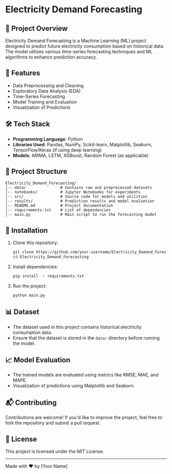 # Electricity Demand Forecasting

## 📌 Project Overview
Electricity Demand Forecasting is a Machine Learning (ML) project designed to predict future electricity consumption based on historical data. The model utilizes various time-series forecasting techniques and ML algorithms to enhance prediction accuracy. 

## 🚀 Features
- Data Preprocessing and Cleaning
- Exploratory Data Analysis (EDA)
- Time-Series Forecasting
- Model Training and Evaluation
- Visualization of Predictions

## 🛠️ Tech Stack
- **Programming Language**: Python
- **Libraries Used**: Pandas, NumPy, Scikit-learn, Matplotlib, Seaborn, TensorFlow/Keras (if using deep learning)
- **Models**: ARIMA, LSTM, XGBoost, Random Forest (as applicable)

## 📂 Project Structure
```
Electricity_Demand_Forecasting/
│-- data/               # Contains raw and preprocessed datasets
│-- notebooks/          # Jupyter Notebooks for experiments
│-- src/                # Source code for models and utilities
│-- results/            # Prediction results and model evaluation
│-- README.md           # Project documentation
│-- requirements.txt    # List of dependencies
│-- main.py             # Main script to run the forecasting model
```

## 🔧 Installation
1. Clone this repository:
   ```sh
   git clone https://github.com/your-username/Electricity_Demand_Forecasting.git
   cd Electricity_Demand_Forecasting
   ```
2. Install dependencies:
   ```sh
   pip install -r requirements.txt
   ```
3. Run the project:
   ```sh
   python main.py
   ```

## 📊 Dataset
- The dataset used in this project contains historical electricity consumption data.
- Ensure that the dataset is stored in the `data/` directory before running the model.

## 📈 Model Evaluation
- The trained models are evaluated using metrics like RMSE, MAE, and MAPE.
- Visualization of predictions using Matplotlib and Seaborn.

## 📬 Contributing
Contributions are welcome! If you'd like to improve the project, feel free to fork the repository and submit a pull request.

## 📜 License
This project is licensed under the MIT License.

---
Made with ❤️ by [Your Name]
